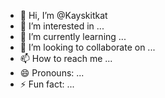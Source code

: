 - 👋 Hi, I’m @Kayskitkat
- 👀 I’m interested in ...
- 🌱 I’m currently learning ...
- 💞️ I’m looking to collaborate on ...
- 📫 How to reach me ...
- 😄 Pronouns: ...
- ⚡ Fun fact: ...

<!---
Kayskitkat/Kayskitkat is a ✨ special ✨ repository because its `README.md` (this file) appears on your GitHub profile.
You can click the Preview link to take a look at your changes.
--->
